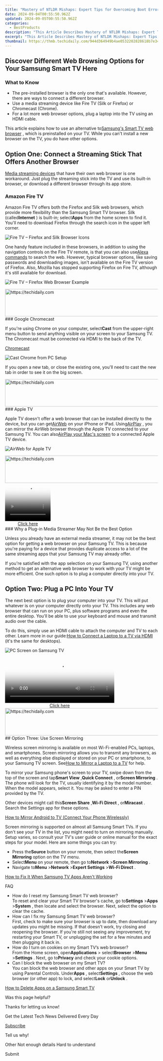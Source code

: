 ```yaml
---
title: "Mastery of NTLDR Mishaps: Expert Tips for Overcoming Boot Errors on Windows"
date: 2024-09-04T00:55:50.962Z
updated: 2024-09-05T00:55:50.962Z
categories:
  - BestProducts
description: "This Article Describes Mastery of NTLDR Mishaps: Expert Tips for Overcoming Boot Errors on Windows"
excerpt: "This Article Describes Mastery of NTLDR Mishaps: Expert Tips for Overcoming Boot Errors on Windows"
thumbnail: https://thmb.techidaily.com/944d364949b4ae0532202828618b7e34246f0c53e305918d62279a87ea2a5ef0.jpg
---
```


## Discover Different Web Browsing Options for Your Samsung Smart TV Here
### What to Know

* The pre-installed browser is the only one that's available. However, there are ways to connect a different browser.
* Use a media streaming device like Fire TV (Silk or Firefox) or Chromecast (Chrome).
* For a lot more web browser options, plug a laptop into the TV using an HDMI cable.

 This article explains how to use an alternative to[Samsung's Smart TV web browser](https://www.lifewire.com/samsung-smart-tv-web-browser-4686055) , which is preinstalled on your TV. While you can't install a new browser on the TV, you do have other options.

## Option One: Connect a Streaming Stick That Offers Another Browser

[Media streaming devices](https://www.lifewire.com/what-is-a-streaming-device-5208767) that have their own web browser is one workaround. Just plug the streaming stick into the TV and use its built-in browser, or download a different browser through its app store.

### Amazon Fire TV

 Amazon Fire TV offers both the Firefox and Silk web browsers, which provide more flexibility than the Samsung Smart TV browser. Silk (called**Internet** ) is built-in; select**Apps** from the home screen to find it. You'll need to download Firefox through the search icon in the upper left corner.

![Fire TV – Firefox and Silk Browser Icons](https://www.lifewire.com/thmb/Ni8beofy0obu65XrYc_Leprw08s=/1500x0/filters:no_upscale():max_bytes(150000):strip_icc():format(webp)/FIRE-TV-FIREFOX-AND-SILK-BROWSER-ICONS-ALT-A-d2e97dc7cfb845d6a578b0022575108a.jpg)

 One handy feature included in these browsers, in addition to using the navigation controls on the Fire TV remote, is that you can also use[Alexa commands](https://www.lifewire.com/most-secret-alexa-commands-4783117) to search the web. However, typical browser options, like saving passwords and downloading images, isn't available on the Fire TV version of Firefox. Also, Mozilla has stopped supporting Firefox on Fire TV, although it's still available for download.

![Fire TV – Firefox Web Browser Example](https://www.lifewire.com/thmb/wHa5WjTbzkEYtJtkBNUEl5S9Yok=/1500x0/filters:no_upscale():max_bytes(150000):strip_icc():format(webp)/fire-tv-firefox-b-1500-8331fddca2344db9826fe1e05dd04263.jpg)

<!-- affiliate ads begin -->
<a href="https://electronicx.pxf.io/c/5597632/1167086/14483" target="_top" id="1167086">
  <img src="//a.impactradius-go.com/display-ad/14483-1167086" border="0" alt="https://techidaily.com" width="728" height="90"/>
</a>
<img height="0" width="0" src="https://electronicx.pxf.io/i/5597632/1167086/14483" style="position:absolute;visibility:hidden;" border="0" />
<!-- affiliate ads end -->
### Google Chromecast

 If you're using Chrome on your computer, select**Cast** from the upper-right menu button to send anything visible on your screen to your Samsung TV. The Chromecast must be connected via HDMI to the back of the TV.

[Chromecast](https://www.lifewire.com/chromecast-to-tv-5323503)

![Cast Chrome from PC Setup](https://www.lifewire.com/thmb/e8ADuzfzBuQ8iLanvj8d5-UOWOc=/1500x0/filters:no_upscale():max_bytes(150000):strip_icc():format(webp)/casting-from-pc-activation-b-bad0e0455c6441558c64ec7e41d514e1.jpg)

 If you open a new tab, or close the existing one, you'll need to cast the new tab in order to see it on the big screen.

<!-- affiliate ads begin -->
<a href="https://aligracehair.sjv.io/c/5597632/1997635/19272" target="_top" id="1997635">
  <img src="//a.impactradius-go.com/display-ad/19272-1997635" border="0" alt="https://techidaily.com" width="728" height="90"/>
</a>
<img height="0" width="0" src="https://aligracehair.sjv.io/i/5597632/1997635/19272" style="position:absolute;visibility:hidden;" border="0" />
<!-- affiliate ads end -->
### Apple TV

 Apple TV doesn't offer a web browser that can be installed directly to the device, but you can get[AirWeb](https://apps.apple.com/us/app/airweb-web-browser-for-apple-tv/id770893993) on your iPhone or iPad. Using[AirPlay](https://www.lifewire.com/how-does-airplay-work-and-what-devices-can-use-it-2438219) , you can mirror the AirWeb browser through the Apple TV connected to your Samsung TV. You can also[AirPlay your Mac's screen](https://www.lifewire.com/airplay-from-mac-to-tv-5191732) to a connected Apple TV device.

![AirWeb for Apple TV](https://www.lifewire.com/thmb/JYDdjKPxdXgvJBjlCK4rOJPmuhw=/1500x0/filters:no_upscale():max_bytes(150000):strip_icc():format(webp)/airweb-iphone-app-7d4449c40df540cea2ef7f07363af576.png)

<!-- affiliate ads begin -->
<a href="https://appsumo.8odi.net/c/5597632/2030381/7443" target="_top" id="2030381">
  <img src="//a.impactradius-go.com/display-ad/7443-2030381" border="0" alt="https://techidaily.com" width="728" height="90"/>
</a>
<img height="0" width="0" src="https://appsumo.8odi.net/i/5597632/2030381/7443" style="position:absolute;visibility:hidden;" border="0" />
<!-- affiliate ads end -->
<!-- affiliate ads begin -->
<span id="1912746">
					<video width="150" height="125" style="cursor:pointer"
           poster="//a.impactradius-go.com/display-clicktoplayimage/1912746.png"
           onclick="if(!this.playClicked){this.play();this.setAttribute('controls',true);this.playClicked=true;}">
	   <source src="//a.impactradius-go.com/display-ad/20231-1912746">
	   <img src="//a.impactradius-go.com/display-clicktoplayimage/1912746.png" style="border: none; height: 100%; width: 100%; object-fit: contain">
	</video>
	<div style="width:150px;text-align:center"><a href="javascript:window.open(decodeURIComponent('https%3A%2F%2Fmindmanager.sjv.io%2Fc%2F5597632%2F1912746%2F20231'), '_blank');void(0);">Click here</a></div>
</span>
<img height="0" width="0" src="https://imp.pxf.io/i/5597632/1912746/20231" style="position:absolute;visibility:hidden;" border="0" />
<!-- affiliate ads end -->
### Why a Plug-in Media Streamer May Not Be the Best Option

 Unless you already have an external media streamer, it may not be the best option for getting a web browser on your Samsung TV. This is because you're paying for a device that provides duplicate access to a lot of the same streaming apps that your Samsung TV may already offer.

 If you're satisfied with the app selection on your Samsung TV, using another method to get an alternative web browser to work with your TV might be more efficient. One such option is to plug a computer directly into your TV.  

## Option Two: Plug a PC Into Your TV

 The next best option is to plug your computer into your TV. This will put whatever is on your computer directly onto your TV. This includes any web browser that can run on your PC, plus software programs and even the entire desktop. You'll be able to use your keyboard and mouse and transmit audio over the cable.

 To do this, simply use an HDMI cable to attach the computer and TV to each other. Learn more in our guide:[How to Connect a Laptop to a TV via HDMI](https://www.lifewire.com/connect-laptop-to-tv-via-hdmi-5081384) (it's the same for desktops).

![PC Screen on Samsung TV](https://www.lifewire.com/thmb/nuyRuYFmNgO3el-7tp2JnpPFNG8=/1500x0/filters:no_upscale():max_bytes(150000):strip_icc():format(webp)/pc-screen-on-tv-086df77adcd24f46945b52c86aa41228.jpg)

<!-- affiliate ads begin -->
<span id="1982462">
					<video width="360" height="150" style="cursor:pointer"
           poster="//a.impactradius-go.com/display-clicktoplayimage/1982462.png"
           onclick="if(!this.playClicked){this.play();this.setAttribute('controls',true);this.playClicked=true;}">
	   <source src="//a.impactradius-go.com/display-ad/22993-1982462">
	   <img src="//a.impactradius-go.com/display-clicktoplayimage/1982462.png" style="border: none; height: 100%; width: 100%; object-fit: contain">
	</video>
	<div style="width:360px;text-align:center"><a href="javascript:window.open(decodeURIComponent('https%3A%2F%2Fhomestyler.sjv.io%2Fc%2F5597632%2F1982462%2F22993'), '_blank');void(0);">Click here</a></div>
</span>
<img height="0" width="0" src="https://imp.pxf.io/i/5597632/1982462/22993" style="position:absolute;visibility:hidden;" border="0" />
<!-- affiliate ads end -->
<!-- affiliate ads begin -->
<a href="https://appsumo.8odi.net/c/5597632/2082533/7443" target="_top" id="2082533">
  <img src="//a.impactradius-go.com/display-ad/7443-2082533" border="0" alt="https://techidaily.com" width="728" height="90"/>
</a>
<img height="0" width="0" src="https://appsumo.8odi.net/i/5597632/2082533/7443" style="position:absolute;visibility:hidden;" border="0" />
<!-- affiliate ads end -->
## Option Three: Use Screen Mirroring

 Wireless screen mirroring is available on most Wi-Fi-enabled PCs, laptops, and smartphones. Screen mirroring allows you to transmit any browsers, as well as everything else displayed or stored on your PC or smartphone, to your Samsung TV screen. See[How to Mirror a Laptop to a TV](https://www.lifewire.com/mirror-laptop-to-tv-5072966) for help.

 To mirror your Samsung phone's screen to your TV, swipe down from the top of the screen and tap**Smart View** ,**Quick Connect** , or**Screen Mirroring** . The phone will look for the TV, usually identifying it by the model number. When the model appears, select it. You may be asked to enter a PIN provided by the TV.

 Other devices might call this**Screen Share** ,**Wi-Fi Direct** , or**Miracast** . Search the Settings app for these options.

[How to Mirror Android to TV (Connect Your Phone Wirelessly)](https://www.lifewire.com/mirror-android-to-tv-4768551)

 Screen mirroring is supported on almost all Samsung Smart TVs. If you don't see your TV in the list, you might need to turn on mirroring manually. Setup varies, so consult your TV's user guide or online manual for the exact steps for your model. Here are some things you can try:

* Press the**Source** button on your remote, then select the**Screen Mirroring** option on the TV menu.
* Select**Menu** on your remote, then go to**Network** \>**Screen Mirroring** .
* Navigate to**Menu** \>**Network** \>**Expert Settings** \>**Wi-Fi Direct** .

[How to Fix It When Samsung TV Apps Aren't Working](https://www.lifewire.com/fix-samsung-tv-apps-not-working-8603497)

 FAQ

* How do I reset my Samsung Smart TV web browser?  
 To reset and clear your Smart TV browser's cache, go to**Settings** \>**Apps** \>**System** , then locate and select the browser. Next, select the option to clear the cache.
* How can I fix my Samsung Smart TV web browser?  
 First, check to make sure your browser is up to date, then download any updates you might be missing. If that doesn't work, try closing and reopening the browser. If you're still not seeing any improvement, try restarting your Smart TV, or unplugging the set for a few minutes and then plugging it back in.
* How do I turn on cookies on my Smart TV’s web browser?  
 From the Home screen, open**Applications** \> select**Browser** \>**Menu** \>**Settings** . Next, go to**Privacy** and check your cookie options.
* Can I block the web browser on my Smart TV?  
 You can block the web browser and other apps on your Smart TV by using Parental Controls. Under**Apps** , select**Settings** , choose the web browser (or other app) to lock, and select**Lock** or**Unlock** .

[How to Delete Apps on a Samsung Smart TV](https://www.lifewire.com/how-to-delete-apps-on-a-samsung-smart-tv-4589138)

Was this page helpful?

Thanks for letting us know!

 Get the Latest Tech News Delivered Every Day

[Subscribe](https://www.lifewire.com/#)

Tell us why!

 Other  Not enough details  Hard to understand

 Submit

<ins class="adsbygoogle"
     style="display:block"
     data-ad-format="autorelaxed"
     data-ad-client="ca-pub-7571918770474297"
     data-ad-slot="1223367746"></ins>



<ins class="adsbygoogle"
     style="display:block"
     data-ad-client="ca-pub-7571918770474297"
     data-ad-slot="8358498916"
     data-ad-format="auto"
     data-full-width-responsive="true"></ins>


